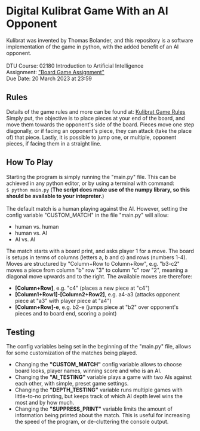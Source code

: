 # Digital Kulibrat Game With an AI Opponent
Kulibrat was invented by Thomas Bolander, and this repository is a software implementation
of the game in python, with the added benefit of an AI opponent.
\
\
DTU Course: 02180 Introduction to Artificial Intelligence \
Assignment: ["Board Game Assignment"](https://learn.inside.dtu.dk/d2l/lms/dropbox/user/folders_list.d2l?ou=145385) \
Due Date: 20 March 2023 at 23:59

## Rules
Details of the game rules and more can be found at:
[Kulibrat Game Rules](https://learn.inside.dtu.dk/d2l/le/content/145385/viewContent/570314/View) \
Simply put, the objective is to place pieces at your end of the board, and move them towards the
opponent's side of the board. Pieces move one step diagonally, or if facing an opponent's piece,
they can attack (take the place of) that piece. Lastly, it is possible to jump one, or multiple,
opponent pieces, if facing them in a straight line.

## How To Play
Starting the program is simply running the "main.py" file.
This can be achieved in any python editor, or by using a terminal
with command: \
`$ python main.py` (__The script does make use of the numpy library, so this should be available to your intepreter.__)
\
\
The default match is a human playing against the AI.
However, setting the config variable "CUSTOM_MATCH" in the file "main.py" will allow:
* human vs. human
* human vs. AI
* AI vs. AI

The match starts with a board print, and asks player 1 for a move.
The board is setups in terms of columns (letters a, b and c) and rows (numbers 1-4).
Moves are structured by "Column+Row to Column+Row",
e.g. "b3-c2" moves a piece from column "b" row "3" to column "c" row "2",
meaning a diagonal move upwards and to the right. The available moves are therefore:
* __\[Column+Row]__, e.g. "c4" (places a new piece at "c4")
* __\[Column1+Row1]-\[Column2+Row2]__, e.g. a4-a3 
(attacks opponent piece at "a3" with player piece at "a4")
* __\[Column+Row]-e__, e.g. b2-e
(jumps piece at "b2" over opponent's pieces and to board end, scoring a point)

## Testing
The config variables being set in the beginning of the "main.py"
file, allows for some customization of the matches being played.
* Changing the __"CUSTOM_MATCH"__ config variable allows to choose
board looks, player names, winning score and who is an AI.
* Changing the __"AI_TESTING"__ variable plays a game with two AIs
against each other, with simple, preset game settings.
* Changing the __"DEPTH_TESTING"__ variable runs multiple games
with little-to-no printing, but keeps track of which AI depth
level wins the most and by how much.
* Changing the __"SUPPRESS_PRINT"__ variable limits the amount
of information being printed about the match. This is useful
for increasing the speed of the program, or de-cluttering
the console output.
